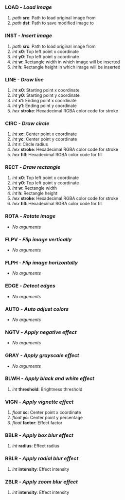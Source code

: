 ### LOAD - _Load image_
1. _path_ __src__: Path to load original image from
2. _path_ __dst__: Path to save modified image to

### INST - _Insert image_
1. _path_ __src__: Path to load original image from
2. _int_ __x0__: Top left point x coordinate
3. _int_ __y0__: Top left point y coordinate
4. _int_ __w__: Rectangle width in which image will be inserted
5. _int_ __h__: Rectangle height in which image will be inserted

### LINE - _Draw line_
1. _int_ __x0__: Starting point x coordinate
2. _int_ __y0__: Starting point y coordinate
3. _int_ __x1__: Ending point x coordinate
4. _int_ __y1__: Ending point y coordinate
5. _hex_ __stroke__: Hexadecimal RGBA color code for stroke

### CIRC - _Draw circle_
1. _int_ __xc__: Center point x coordinate
2. _int_ __yc__: Center point y coordinate
3. _int_ __r__: Circle radius
4. _hex_ __stroke__: Hexadecimal RGBA color code for stroke
5. _hex_ __fill__: Hexadecimal RGBA color code for fill

### RECT - _Draw rectangle_
1. _int_ __x0__: Top left point x coordinate
2. _int_ __y0__: Top left point y coordinate
3. _int_ __w__: Rectangle width
4. _int_ __h__: Rectangle height
5. _hex_ __stroke__: Hexadecimal RGBA color code for stroke
6. _hex_ __fill__: Hexadecimal RGBA color code for fill

### ROTA - _Rotate image_
* _No arguments_

### FLPV - _Flip image vertically_
* _No arguments_

### FLPH - _Flip image horizontally_
* _No arguments_

### EDGE - _Detect edges_
* _No arguments_

### AUTO - _Auto adjust colors_
* _No arguments_

### NGTV - _Apply negative effect_
* _No arguments_

### GRAY - _Apply grayscale effect_
* _No arguments_

### BLWH - _Apply black and white effect_
1. _int_ __threshold__: Brightness threshold

### VIGN - _Apply vignette effect_
1. _float_ __xc__: Center point x coordinate
2. _float_ __yc__: Center point y percentage
3. _float_ __factor__: Effect factor

### BBLR - _Apply box blur effect_
1. _int_ __radius__: Effect radius

### RBLR - _Apply radial blur effect_
1. _int_ __intensity__: Effect intensity

### ZBLR - _Apply zoom blur effect_
1. _int_ __intensity__: Effect intensity

